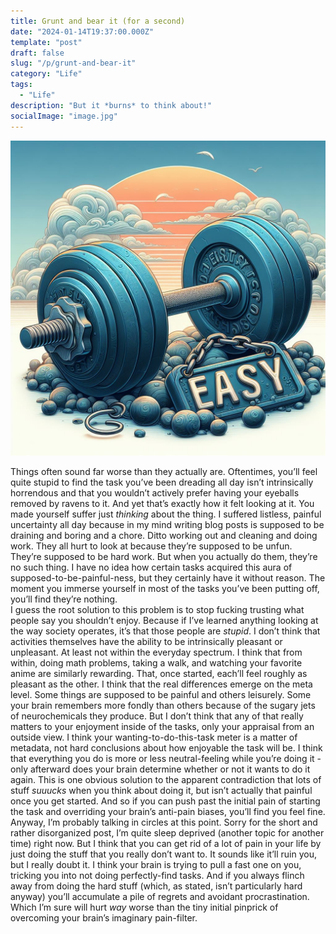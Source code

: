 ```yaml
---
title: Grunt and bear it (for a second)
date: "2024-01-14T19:37:00.000Z"
template: "post"
draft: false
slug: "/p/grunt-and-bear-it"
category: "Life"
tags:
  - "Life"
description: "But it *burns* to think about!"
socialImage: "image.jpg"
---
```


![I think the sign's mocking you, bing image creator](image.jpg)  

Things often sound far worse than they actually are. Oftentimes, you’ll feel quite stupid to find the task you’ve been dreading all day isn’t intrinsically horrendous and that you wouldn’t actively prefer having your eyeballs removed by ravens to it. And yet that’s exactly how it felt looking at it. You made yourself suffer just *thinking* about the thing. I suffered listless, painful uncertainty all day because in my mind writing blog posts is supposed to be draining and boring and a chore. Ditto working out and cleaning and doing work. They all hurt to look at because they’re supposed to be unfun. They’re supposed to be hard work. But when you actually do them, they’re no such thing. I have no idea how certain tasks acquired this aura of supposed-to-be-painful-ness, but they certainly have it without reason. The moment you immerse yourself in most of the tasks you’ve been putting off, you’ll find they’re nothing.  
I guess the root solution to this problem is to stop fucking trusting what people say you shouldn’t enjoy. Because if I’ve learned anything looking at the way society operates, it’s that those people are *stupid*. I don’t think that activities themselves have the ability to be intrinsically pleasant or unpleasant. At least not within the everyday spectrum. I think that from within, doing math problems, taking a walk, and watching your favorite anime are similarly rewarding. That, once started, each’ll feel roughly as pleasant as the other. I think that the real differences emerge on the meta level. Some things are supposed to be painful and others leisurely. Some your brain remembers more fondly than others because of the sugary jets of neurochemicals they produce. But I don’t think that any of that really matters to your enjoyment inside of the tasks, only your appraisal from an outside view. I think your wanting-to-do-this-task meter is a matter of metadata, not hard conclusions about how enjoyable the task will be. I think that everything you do is more or less neutral-feeling while you’re doing it - only afterward does your brain determine whether or not it wants to do it again. This is one obvious solution to the apparent contradiction that lots of stuff *suuucks* when you think about doing it, but isn’t actually that painful once you get started. And so if you can push past the initial pain of starting the task and overriding your brain’s anti-pain biases, you’ll find you feel fine.  
Anyway, I’m probably talking in circles at this point. Sorry for the short and rather disorganized post, I’m quite sleep deprived (another topic for another time) right now. But I think that you can get rid of a lot of pain in your life by just doing the stuff that you really don’t want to. It sounds like it’ll ruin you, but I really doubt it. I think your brain is trying to pull a fast one on you, tricking you into not doing perfectly-find tasks. And if you always flinch away from doing the hard stuff (which, as stated, isn’t particularly hard anyway) you’ll accumulate a pile of regrets and avoidant procrastination. Which I’m sure will hurt *way* worse than the tiny initial pinprick of overcoming your brain’s imaginary pain-filter.  
